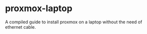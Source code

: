 # proxmox-laptop
A compiled guide to install proxmox on a laptop without the need of ethernet cable.

